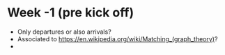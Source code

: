 
# Week -1 (pre kick off)

* Only departures or also arrivals?
* Associated to https://en.wikipedia.org/wiki/Matching_(graph_theory)?
* 